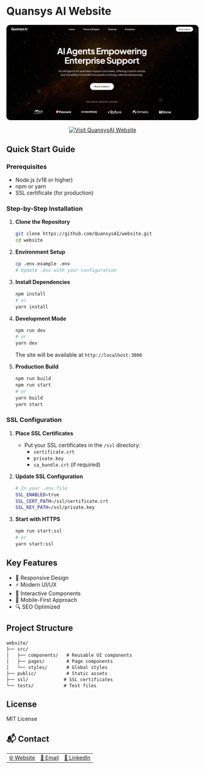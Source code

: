 # Quansys AI Website

![QuansysAI Website](assets/screenshot.png)

<div align="center">
  <a href="https://quansys.ai/" target="_blank">
    <img src="https://img.shields.io/badge/Visit_Website-QuansysAI-blue?style=for-the-badge" alt="Visit QuansysAI Website" />
  </a>
</div>

## Quick Start Guide

### Prerequisites
* Node.js (v18 or higher)
* npm or yarn
* SSL certificate (for production)

### Step-by-Step Installation

1. **Clone the Repository**
   ```bash
   git clone https://github.com/QuansysAI/website.git
   cd website
   ```

2. **Environment Setup**
   ```bash
   cp .env.example .env
   # Update .env with your configuration
   ```

3. **Install Dependencies**
   ```bash
   npm install
   # or
   yarn install
   ```

4. **Development Mode**
   ```bash
   npm run dev
   # or
   yarn dev
   ```
   The site will be available at `http://localhost:3000`

5. **Production Build**
   ```bash
   npm run build
   npm run start
   # or
   yarn build
   yarn start
   ```

### SSL Configuration

1. **Place SSL Certificates**
   - Put your SSL certificates in the `/ssl` directory:
     - `certificate.crt`
     - `private.key`
     - `ca_bundle.crt` (if required)

2. **Update SSL Configuration**
   ```bash
   # In your .env file
   SSL_ENABLED=true
   SSL_CERT_PATH=/ssl/certificate.crt
   SSL_KEY_PATH=/ssl/private.key
   ```

3. **Start with HTTPS**
   ```bash
   npm run start:ssl
   # or
   yarn start:ssl
   ```

## Key Features
* 🎨 Responsive Design
* ⚡ Modern UI/UX
* 🔄 Interactive Components
* 📱 Mobile-First Approach
* 🔍 SEO Optimized

## Project Structure
```
website/
├── src/
│   ├── components/   # Reusable UI components
│   ├── pages/        # Page components
│   └── styles/       # Global styles
├── public/           # Static assets
├── ssl/             # SSL certificates
└── tests/           # Test files
```

## License
MIT License

## 📬 Contact

<div align="center">
  <table>
    <tr>
      <td align="center">
        <a href="https://shivsingh.com">🌐 Website</a>
      </td>
      <td align="center">
        <a href="mailto:hi@shivsingh.com">📧 Email</a>
      </td>
      <td align="center">
        <a href="https://linkedin.com/in/shivsinghin">👥 LinkedIn</a>
      </td>
    </tr>
  </table>
</div>
